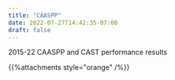 ```yaml
---
title: "CAASPP"
date: 2022-07-27T14:42:35-07:00
draft: false
---
```


2015-22 CAASPP and CAST performance results

{{%attachments style="orange" /%}}
